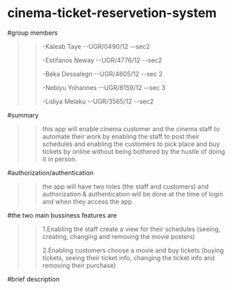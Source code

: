 # cinema-ticket-reservetion-system

#group members

>> -Kaleab Taye --UGR/0490/12 --sec2
>> 
>> -Estifanos Neway --UGR/4776/12 --sec2
>> 
>> -Beka Dessalegn --UGR/4605/12 --sec 2
>> 
>> -Nebiyu Yohannes --UGR/8159/12 --sec 3
>> 
>> -Lidiya Melaku --UGR/3565/12  --sec2

#summary
>>this app will enable cinema customer and the cinema staff to automate their work by enabling the staff to post their schedules and enabling the customers to pick place and buy tickets by online without being bothered by the hustle of doing it in person.


#authorization/authentication
>>the app will have two roles (the staff and customers) and authorization & authentication will be done at the time of login and when they access the app



#the two main bussiness features are
>>1.Enabling the staff create a view for their schedules (seeing, creating, changing and removing the movie posters)
>>
>>2.Enabling customers choose a movie and buy tickets (buying tickets, seeing their ticket info, changing the ticket info and removing their purchase)


#brief description
>>
